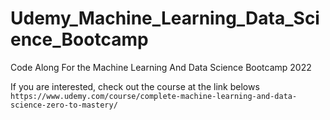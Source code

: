 # Udemy_Machine_Learning_Data_Science_Bootcamp
Code Along For the Machine Learning And Data Science Bootcamp 2022

If you are interested, check out the course at the link belows \
`https://www.udemy.com/course/complete-machine-learning-and-data-science-zero-to-mastery/`
